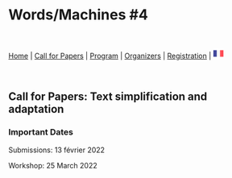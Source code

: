 # Words/Machines #4

<br>

[Home](https://motsmachines.github.io/2022/en) | [Call for Papers](https://motsmachines.github.io/2022/en/cfp) | [Program](https://motsmachines.github.io/2022/en/program) | [Organizers](https://motsmachines.github.io/2022/en/orga) | [Registration](https://motsmachines.github.io/2022/en/registration) | [<img src="FR.png" width="20">](https://motsmachines.github.io/2022/fr/cfp)

<br>

## Call for Papers: Text simplification and adaptation

### Important Dates

Submissions: 13 février 2022

Workshop: 25 March 2022
